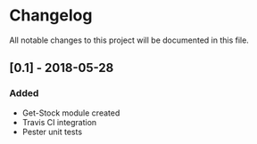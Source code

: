 # Changelog
All notable changes to this project will be documented in this file.

## [0.1] - 2018-05-28
### Added
- Get-Stock module created
- Travis CI integration
- Pester unit tests